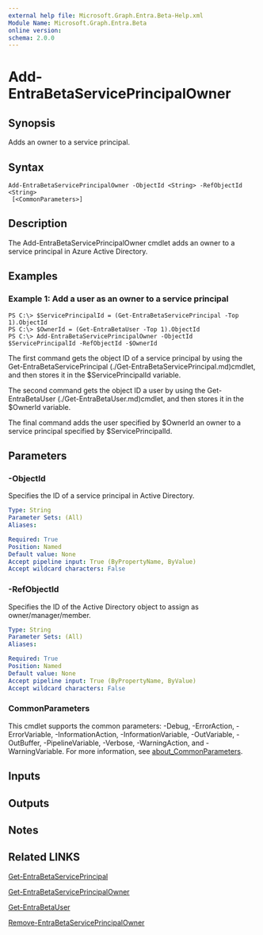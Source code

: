 ```yaml
---
external help file: Microsoft.Graph.Entra.Beta-Help.xml
Module Name: Microsoft.Graph.Entra.Beta
online version:
schema: 2.0.0
---
```


# Add-EntraBetaServicePrincipalOwner

## Synopsis
Adds an owner to a service principal.

## Syntax

```
Add-EntraBetaServicePrincipalOwner -ObjectId <String> -RefObjectId <String>
 [<CommonParameters>]
```

## Description
The Add-EntraBetaServicePrincipalOwner cmdlet adds an owner to a service principal in Azure Active Directory.

## Examples

### Example 1: Add a user as an owner to a service principal
```
PS C:\> $ServicePrincipalId = (Get-EntraBetaServicePrincipal -Top 1).ObjectId
PS C:\> $OwnerId = (Get-EntraBetaUser -Top 1).ObjectId
PS C:\> Add-EntraBetaServicePrincipalOwner -ObjectId $ServicePrincipalId -RefObjectId -$OwnerId
```

The first command gets the object ID of a service principal by using the Get-EntraBetaServicePrincipal (./Get-EntraBetaServicePrincipal.md)cmdlet, and then stores it in the $ServicePrincipalId variable.

The second command gets the object ID a user by using the Get-EntraBetaUser (./Get-EntraBetaUser.md)cmdlet, and then stores it in the $OwnerId variable.

The final command adds the user specified by $OwnerId an owner to a service principal specified by $ServicePrincipalId.

## Parameters



### -ObjectId
Specifies the ID of a service principal in Active Directory.

```yaml
Type: String
Parameter Sets: (All)
Aliases:

Required: True
Position: Named
Default value: None
Accept pipeline input: True (ByPropertyName, ByValue)
Accept wildcard characters: False
```

### -RefObjectId
Specifies the ID of the Active Directory object to assign as owner/manager/member.

```yaml
Type: String
Parameter Sets: (All)
Aliases:

Required: True
Position: Named
Default value: None
Accept pipeline input: True (ByPropertyName, ByValue)
Accept wildcard characters: False
```

### CommonParameters
This cmdlet supports the common parameters: -Debug, -ErrorAction, -ErrorVariable, -InformationAction, -InformationVariable, -OutVariable, -OutBuffer, -PipelineVariable, -Verbose, -WarningAction, and -WarningVariable. For more information, see [about_CommonParameters](https://go.microsoft.com/fwlink/?LinkID=113216).

## Inputs

## Outputs

## Notes

## Related LINKS

[Get-EntraBetaServicePrincipal]()

[Get-EntraBetaServicePrincipalOwner]()

[Get-EntraBetaUser]()

[Remove-EntraBetaServicePrincipalOwner]()


